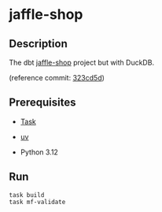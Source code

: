 <!-- vim: set ft=markdown : -->


# jaffle-shop

## Description

The dbt [jaffle-shop](https://github.com/dbt-labs/jaffle-shop#readme) project but with DuckDB.

(reference commit:
[323cd5d](https://github.com/dbt-labs/jaffle-shop/tree/323cd5df02e679d34c4d23bf7538dc8ac8ae6f23))

## Prerequisites

* [Task](https://taskfile.dev)

* [uv](https://github.com/astral-sh/uv#readme)

* Python 3.12

## Run

``` shell
task build
task mf-validate
```

